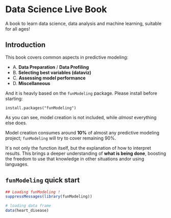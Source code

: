 # Data Science Live Book



A book to learn data science, data analysis and machine learning, suitable for all ages!

## Introduction

This book covers common aspects in predictive modeling:

+  A. **Data Preparation** / **Data Profiling**
+  B. **Selecting best variables (dataviz)**
+  C. **Assessing model performance**
+  D. **Miscellaneous**

And it is heavly based on the `funModeling` package. Please install before starting:

`install.packages("funModeling")`


As you can see, model creation is not included, while _almost_ everything else does. 

Model creation consumes around **10%** of almost any predictive modeling project; `funModeling` will try to cover remaining 90%. 

It´s not only the function itself, but the explanation of how to interpret results. This brings a deeper understanding of **what is being done**, boosting the freedom to use that knowledge in other situations andor using languages.


## `funModeling` quick start


```r
## Loading funModeling !
suppressMessages(library(funModeling))

# loading data frame
data(heart_disease)
```
